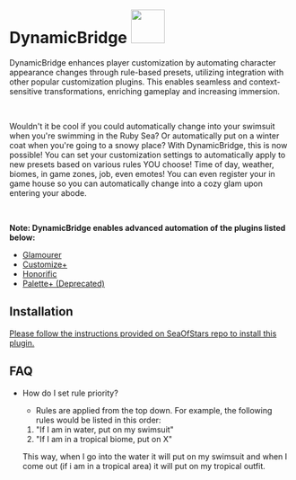 # DynamicBridge <img src="https://github.com/Limiana/DynamicBridge/assets/99369560/f5d8f653-026c-46dd-9ea9-1a168d0ad161" width="60" height="60">

DynamicBridge enhances player customization by automating character appearance changes through rule-based presets, utilizing integration with other popular customization plugins. This enables seamless and context-sensitive transformations, enriching gameplay and increasing immersion. 

&nbsp;

Wouldn't it be cool if you could automatically change into your swimsuit when you're swimming in the Ruby Sea? 
Or automatically put on a winter coat when you're going to a snowy place? With DynamicBridge, this is now possible! You can set your customization settings to automatically apply to new presets based on various rules YOU choose! Time of day, weather, biomes, in game zones, job, even emotes! You can even register your in game house so you can automatically change into a cozy glam upon entering your abode.

&nbsp;

**Note: DynamicBridge enables advanced automation of the plugins listed below:**

 - [Glamourer](https://github.com/Ottermandias/Glamourer)
 - [Customize+](https://github.com/XIV-Tools/CustomizePlus/)
 - [Honorific](https://github.com/Caraxi/Honorific/)
 - [Palette+ (Deprecated)](https://github.com/chirpxiv/PalettePlus)

## Installation
[Please follow the instructions provided on SeaOfStars repo to install this plugin.](https://github.com/Ottermandias/SeaOfStars?tab=readme-ov-file#installing)

## FAQ

- How do I set rule priority?
	- Rules are applied from the top down. 
	For example, the following rules would be listed in this order:
	1) "If I am in water, put on my swimsuit" 
	2) "If I am in a tropical biome, put on X"

	This way, when I go into the water it will put on my swimsuit and when I come out (if i am in a tropical area) it will put on my tropical outfit. 


   
